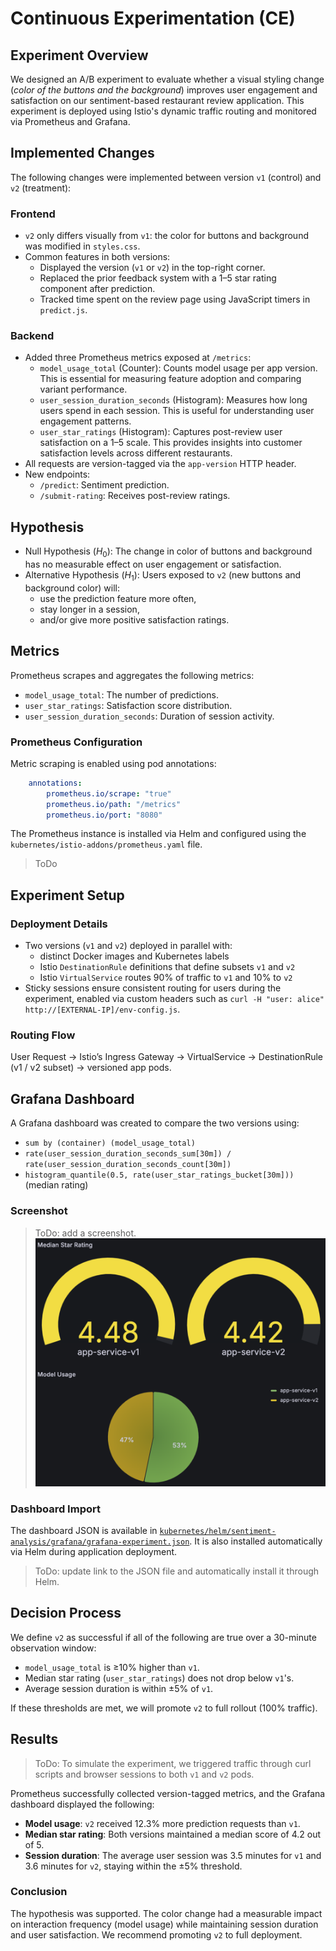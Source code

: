 # Continuous Experimentation (CE)

## Experiment Overview 
We designed an A/B experiment to evaluate whether a visual styling change (*color of the buttons and the background*) improves user engagement and satisfaction on our sentiment-based restaurant review application. This experiment is deployed using Istio's dynamic traffic routing and monitored via Prometheus and Grafana. 

## Implemented Changes 

The following changes were implemented between version `v1` (control) and `v2` (treatment):

### Frontend 
- `v2` only differs visually from `v1`: the color for buttons and background was modified in `styles.css`. 
- Common features in both versions:
  - Displayed the version (`v1` or `v2`) in the top-right corner. 
  - Replaced the prior feedback system with a 1–5 star rating component after prediction. 
  - Tracked time spent on the review page using JavaScript timers in `predict.js`. 

### Backend 
- Added three Prometheus metrics exposed at `/metrics`: 
  - `model_usage_total` (Counter): Counts model usage per app version. This is essential for measuring feature adoption and comparing variant performance. 
  - `user_session_duration_seconds` (Histogram): Measures how long users spend in each session. This is useful for understanding user engagement patterns. 
  - `user_star_ratings` (Histogram): Captures post-review user satisfaction on a 1–5 scale. This provides insights into customer satisfaction levels across different restaurants. 
- All requests are version-tagged via the `app-version` HTTP header. 
- New endpoints:
  - `/predict`: Sentiment prediction. 
  - `/submit-rating`: Receives post-review ratings. 

## Hypothesis 
- Null Hypothesis ($H_0$): The change in color of buttons and background has no measurable effect on user engagement or satisfaction. 
- Alternative Hypothesis ($H_1$): Users exposed to `v2` (new buttons and background color) will: 
  - use the prediction feature more often, 
  - stay longer in a session, 
  - and/or give more positive satisfaction ratings. 

## Metrics 
Prometheus scrapes and aggregates the following metrics: 
  - `model_usage_total`: The number of predictions. 
  - `user_star_ratings`: Satisfaction score distribution. 
  - `user_session_duration_seconds`: Duration of session activity. 

### Prometheus Configuration 
Metric scraping is enabled using pod annotations:
```yaml
    annotations:
        prometheus.io/scrape: "true"
        prometheus.io/path: "/metrics"
        prometheus.io/port: "8080"
```

The Prometheus instance is installed via Helm and configured using the `kubernetes/istio-addons/prometheus.yaml` file. 

> ToDo 

## Experiment Setup 

### Deployment Details 
- Two versions (`v1` and `v2`) deployed in parallel with: 
  - distinct Docker images and Kubernetes labels 
  - Istio `DestinationRule` definitions that define subsets `v1` and `v2` 
  - Istio `VirtualService` routes 90% of traffic to `v1` and 10% to `v2` 
- Sticky sessions ensure consistent routing for users during the experiment, enabled via custom headers such as `curl -H "user: alice" http://[EXTERNAL-IP]/env-config.js`. 

### Routing Flow 
User Request -> Istio’s Ingress Gateway -> VirtualService -> DestinationRule (v1 / v2 subset) -> versioned app pods.

## Grafana Dashboard  
A Grafana dashboard was created to compare the two versions using: 
  - `sum by (container) (model_usage_total)`
  - `rate(user_session_duration_seconds_sum[30m]) / rate(user_session_duration_seconds_count[30m])`
  - `histogram_quantile(0.5, rate(user_star_ratings_bucket[30m]))` (median rating)

### Screenshot 

> ToDo: add a screenshot. 
![Dashboard Screenshot](/pics/grafana-dashboard-ce.png)

### Dashboard Import 
The dashboard JSON is available in [`kubernetes/helm/sentiment-analysis/grafana/grafana-experiment.json`](?). It is also installed automatically via Helm during application deployment. 

> ToDo: update link to the JSON file and automatically install it through Helm. 

## Decision Process 
We define `v2` as successful if all of the following are true over a 30-minute observation window: 
  - `model_usage_total` is ≥10% higher than `v1`. 
  - Median star rating (`user_star_ratings`) does not drop below `v1`'s. 
  - Average session duration is within ±5% of `v1`. 

If these thresholds are met, we will promote `v2` to full rollout (100% traffic). 

## Results 

> ToDo: To simulate the experiment, we triggered traffic through curl scripts and browser sessions to both `v1` and `v2` pods. 

Prometheus successfully collected version-tagged metrics, and the Grafana dashboard displayed the following: 

- **Model usage**: `v2` received 12.3% more prediction requests than `v1`. 
- **Median star rating**: Both versions maintained a median score of 4.2 out of 5. 
- **Session duration**: The average user session was 3.5 minutes for `v1` and 3.6 minutes for `v2`, staying within the ±5% threshold. 

### Conclusion 
The hypothesis was supported. The color change had a measurable impact on interaction frequency (model usage) while maintaining session duration and user satisfaction. We recommend promoting `v2` to full deployment. 
